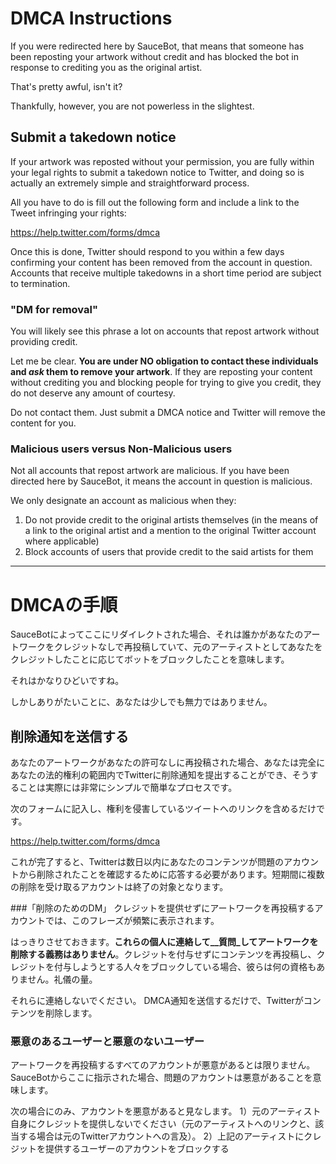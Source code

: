 # DMCA Instructions

If you were redirected here by SauceBot, that means that someone has been reposting your artwork without credit and has blocked the bot in response to crediting you as the original artist.

That's pretty awful, isn't it?

Thankfully, however, you are not powerless in the slightest.

## Submit a takedown notice

If your artwork was reposted without your permission, you are fully within your legal rights to submit a takedown notice to Twitter, and doing so is actually an extremely simple and straightforward process.

All you have to do is fill out the following form and include a link to the Tweet infringing your rights:

https://help.twitter.com/forms/dmca

Once this is done, Twitter should respond to you within a few days confirming your content has been removed from the account in question. Accounts that receive multiple takedowns in a short time period are subject to termination.

### "DM for removal"
You will likely see this phrase a lot on accounts that repost artwork without providing credit.

Let me be clear. **You are under NO obligation to contact these individuals and _ask_ them to remove your artwork**. If they are reposting your content without crediting you and blocking people for trying to give you credit, they do not deserve any amount of courtesy.

Do not contact them. Just submit a DMCA notice and Twitter will remove the content for you.

### Malicious users versus Non-Malicious users
Not all accounts that repost artwork are malicious. If you have been directed here by SauceBot, it means the account in question is malicious.

We only designate an account as malicious when they:
1) Do not provide credit to the original artists themselves (in the means of a link to the original artist and a mention to the original Twitter account where applicable)
2) Block accounts of users that provide credit to the said artists for them


----


# DMCAの手順

SauceBotによってここにリダイレクトされた場合、それは誰かがあなたのアートワークをクレジットなしで再投稿していて、元のアーティストとしてあなたをクレジットしたことに応じてボットをブロックしたことを意味します。

それはかなりひどいですね。

しかしありがたいことに、あなたは少しでも無力ではありません。

## 削除通知を送信する

あなたのアートワークがあなたの許可なしに再投稿された場​​合、あなたは完全にあなたの法的権利の範囲内でTwitterに削除通知を提出することができ、そうすることは実際には非常にシンプルで簡単なプロセスです。

次のフォームに記入し、権利を侵害しているツイートへのリンクを含めるだけです。

https://help.twitter.com/forms/dmca

これが完了すると、Twitterは数日以内にあなたのコンテンツが問題のアカウントから削除されたことを確認するために応答する必要があります。短期間に複数の削除を受け取るアカウントは終了の対象となります。

###「削除のためのDM」
クレジットを提供せずにアートワークを再投稿するアカウントでは、このフレーズが頻繁に表示されます。

はっきりさせておきます。**これらの個人に連絡して__質問_してアートワークを削除する義務はありません**。クレジットを付与せずにコンテンツを再投稿し、クレジットを付与しようとする人々をブロックしている場合、彼らは何の資格もありません。礼儀の量。

それらに連絡しないでください。 DMCA通知を送信するだけで、Twitterがコンテンツを削除します。

### 悪意のあるユーザーと悪意のないユーザー
アートワークを再投稿するすべてのアカウントが悪意があるとは限りません。SauceBotからここに指示された場合、問題のアカウントは悪意があることを意味します。

次の場合にのみ、アカウントを悪意があると見なします。
1）元のアーティスト自身にクレジットを提供しないでください（元のアーティストへのリンクと、該当する場合は元のTwitterアカウントへの言及）。
2）上記のアーティストにクレジットを提供するユーザーのアカウントをブロックする
